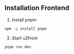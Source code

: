 ## Installation Frontend
1. Install pnpm
```bash
npm -g install pnpm
```
2. Start u2front
```bash
pnpm run dev
```